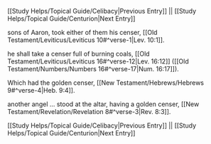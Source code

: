 [[Study Helps/Topical Guide/Celibacy|Previous Entry]]  ||  [[Study Helps/Topical Guide/Centurion|Next Entry]]

 sons of Aaron, took either of them his censer, [[Old Testament/Leviticus/Leviticus 10#^verse-1|Lev. 10:1]].

 he shall take a censer full of burning coals, [[Old Testament/Leviticus/Leviticus 16#^verse-12|Lev. 16:12]] ([[Old Testament/Numbers/Numbers 16#^verse-17|Num. 16:17]]).

 Which had the golden censer, [[New Testament/Hebrews/Hebrews 9#^verse-4|Heb. 9:4]].

 another angel ... stood at the altar, having a golden censer, [[New Testament/Revelation/Revelation 8#^verse-3|Rev. 8:3]].

[[Study Helps/Topical Guide/Celibacy|Previous Entry]]  ||  [[Study Helps/Topical Guide/Centurion|Next Entry]]
